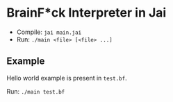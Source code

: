 # BrainF*ck Interpreter in Jai

* Compile: `jai main.jai`
* Run: `./main <file> [<file> ...]`

## Example

Hello world example is present in `test.bf`.

Run: `./main test.bf`
